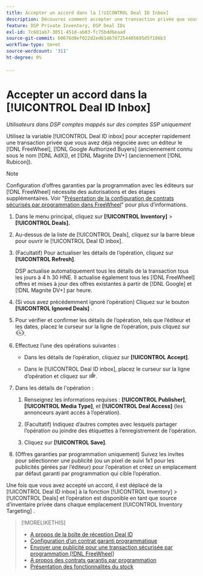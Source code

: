 ```yaml
---
title: Accepter un accord dans la [!UICONTROL Deal ID Inbox]
description: Découvrez comment accepter une transaction privée que vous avez déjà négociée avec un éditeur sur [!DNL FreeWheel], [!DNL Google Authorized Buyers] (anciennement connu sous le nom [!DNL AdX]), and [!DNL Magnite DV+] (anciennement [!DNL Rubicon]) à l’aide de la boîte de réception Deal ID.
feature: DSP Private Inventory, DSP Deal IDs
exl-id: 7c681ab7-3051-451d-ab83-fc75bdd6eaad
source-git-commit: 60676d8ef022d2ed61467d7254405695d5f106b3
workflow-type: tm+mt
source-wordcount: '311'
ht-degree: 0%

---
```


# Accepter un accord dans la [!UICONTROL Deal ID Inbox]

*Utilisateurs dans DSP comptes mappés sur des comptes SSP uniquement*

Utilisez la variable [!UICONTROL Deal ID inbox] pour accepter rapidement une transaction privée que vous avez déjà négociée avec un éditeur le [!DNL FreeWheel], [!DNL Google Authorized Buyers] (anciennement connu sous le nom [!DNL AdX]), et [!DNL Magnite DV+] (anciennement [!DNL Rubicon]).

>[!NOTE]
>
>Configuration d’offres garanties par la programmation avec les éditeurs sur [!DNL FreeWheel] nécessite des autorisations et des étapes supplémentaires. Voir &quot;[Présentation de la configuration de contrats sécurisés par programmation dans FreeWheel](freewheel-overview.md)&quot; pour plus d’informations.

1. Dans le menu principal, cliquez sur **[!UICONTROL Inventory]** > **[!UICONTROL Deals].**

1. Au-dessus de la liste de [!UICONTROL Deals], cliquez sur la barre bleue pour ouvrir le [!UICONTROL Deal ID inbox].

1. (Facultatif) Pour actualiser les détails de l’opération, cliquez sur **[!UICONTROL Refresh]**.

   DSP actualise automatiquement tous les détails de la transaction tous les jours à 4 h 30 HNE. Il actualise également tous les [!DNL FreeWheel] offres et mises à jour des offres existantes à partir de [!DNL Google] et [!DNL Magnite DV+] par heure.

1. (Si vous avez précédemment ignoré l’opération) Cliquez sur le bouton **[!UICONTROL Ignored Deals]** .

1. Pour vérifier et confirmer les détails de l’opération, tels que l’éditeur et les dates, placez le curseur sur la ligne de l’opération, puis cliquez sur ![Réviser](/help/dsp/assets/review.png).

1. Effectuez l’une des opérations suivantes :

   * Dans les détails de l’opération, cliquez sur **[!UICONTROL Accept]**.

   * Dans le [!UICONTROL Deal ID inbox], placez le curseur sur la ligne d’opération et cliquez sur ![Accepter](/help/dsp/assets/accept.png).

1. Dans les détails de l&#39;opération :
   1. Renseignez les informations requises : **[!UICONTROL Publisher]**, **[!UICONTROL Media Type]**, et **[!UICONTROL Deal Access]** (les annonceurs ayant accès à l’opération).
   1. (Facultatif) Indiquez d’autres comptes avec lesquels partager l’opération ou joindre des étiquettes à l’enregistrement de l’opération.

   1. Cliquez sur **[!UICONTROL Save]**.

1. (Offres garanties par programmation uniquement) Suivez les invites pour sélectionner une publicité (ou un pixel de suivi 1x1 pour les publicités gérées par l’éditeur) pour l’opération et créez un emplacement par défaut garanti par programmation qui cible l’opération.

Une fois que vous avez accepté un accord, il est déplacé de la [!UICONTROL Deal ID inbox] à la fonction [!UICONTROL Inventory] > [!UICONTROL Deals] et l’opération est disponible en tant que source d’inventaire privée dans chaque emplacement [!UICONTROL Inventory Targeting] .

>[!MORELIKETHIS]
>
>* [A propos de la boîte de réception Deal ID](deal-id-inbox-about.md)
>* [Configuration d’un contrat garanti programmatique](programmatic-guaranteed-set-up.md)
>* [Envoyer une publicité pour une transaction sécurisée par programmation [!DNL FreeWheel]](freewheel-submit.md)
>* [A propos des contrats garantis par programmation](programmatic-guaranteed-about.md)
>* [Présentation des fonctionnalités du stock](inventory-overview.md)
